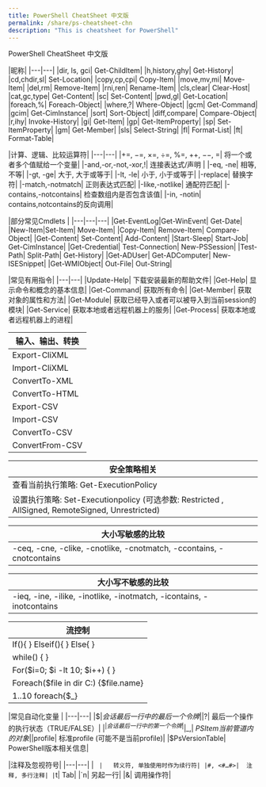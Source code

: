 ```yaml
---
title: PowerShell CheatSheet 中文版
permalink: /share/ps-cheatsheet-chn
description: "This is cheatsheet for PowerShell"
---
```

<link rel="stylesheet" type="text/css" href="{{ site.url }}/assets/css/cheatsheet.css" />

<div id='ps-title'>PowerShell CheatSheet 中文版</div>

|昵称|
|---|---|
|dir, ls, gci|	Get-ChildItem|
|h,history,ghy| 	Get-History|
|cd,chdir,sl|	Set-Location|
|copy,cp,cpi|	Copy-Item|
|move,mv,mi|	Move-Item|
|del,rm|	Remove-Item|
|rni,ren|	Rename-Item|
|cls,clear|	Clear-Host|
|cat,gc,type|	Get-Content|
|sc|	Set-Content|
|pwd,gl|	Get-Location|
|foreach,%| 	Foreach-Object|
|where,?|	Where-Object|
|gcm|	Get-Command|
|gcim|	Get-CimInstance|
|sort|	Sort-Object|
|diff,compare|	Compare-Object|
|r,ihy|	Invoke-History|
|gi|	Get-Item|
|gp|	Get-ItemProperty|
|sp|	Set-ItemProperty|
|gm|	Get-Member|
|sls|	Select-String|
|fl|	Format-List|
|ft|	Format-Table|

|计算、逻辑、比较运算符|
|---|---|
|+=, −=, ×=, ÷=, %=, ++, −−, =|	将一个或者多个值赋给一个变量|
|-and,-or,-not,-xor,!|	连接表达式/声明 |
|-eq, -ne|	相等, 不等|
|-gt, -ge|	大于, 大于或等于|
|-lt, -le|	小于, 小于或等于|
|-replace|	替换字符|
|-match,-notmatch|	正则表达式匹配|
|-like,-notlike|	通配符匹配|
|-contains,-notcontains|	检查数组内是否包含该值|
|-in, -notin|	contains,notcontains的反向调用|


|部分常见Cmdlets	|
|---|---|---|
|Get-EventLog|Get-WinEvent|	Get-Date|
|New-Item|Set-Item|	Move-Item|
|Copy-Item|	Remove-Item|	Compare-Object|
|Get-Content|	Set-Content|	Add-Content|
|Start-Sleep|	Start-Job|	Get-CimInstance|
|Get-Credential|	Test-Connection|	New-PSSession|
|Test-Path|	Split-Path|	Get-History|
|Get-ADUser|	Get-ADComputer|	New-ISESnippet|
|Get-WMIObject|	Out-File|	Out-String|

|常见有用指令|
|---|---|
|Update-Help|	下载安装最新的帮助文件|
|Get-Help| 显示命令和概念的基本信息|
|Get-Command|	获取所有命令|
|Get-Member|	获取对象的属性和方法|
|Get-Module|	获取已经导入或者可以被导入到当前session的模块|
|Get-Service|	获取本地或者远程机器上的服务|
|Get-Process|	获取本地或者远程机器上的进程|


|输入、输出、转换	|
|---|
|Export-CliXML|
|Import-CliXML|
|ConvertTo-XML|
|ConvertTo-HTML|
|Export-CSV|
|Import-CSV|
|ConvertTo-CSV|
|ConvertFrom-CSV|


|安全策略相关|
|---|
|查看当前执行策略: Get-ExecutionPolicy |
|设置执行策略: Set-Executionpolicy (可选参数: Restricted , AllSigned, RemoteSigned, Unrestricted)|


|大小写敏感的比较|
|---|
|-ceq, -cne, -clike, -cnotlike, -cnotmatch, -ccontains, -cnotcontains|

|大小写不敏感的比较|
|---|
|-ieq, -ine, -ilike, -inotlike, -inotmatch, -icontains, -inotcontains|


|流控制	|
|---|
|If(){ } Elseif(){ } Else{ }	|
|while() { }	|
|For($i=0; $i -lt 10; $i++) { }	|
|Foreach($file in dir C:\) {$file.name}	|
|1..10 foreach{$_}	|

|常见自动化变量	|
|---|---|
|$$|	会话最后一行中的最后一个令牌|
|$?|	最后一个操作的执行状态（TRUE/FALSE）|
|$^|	会话最后一行中的第一个令牌|
|$_,| $PSItem	当前管道内的对象|
|$profile|	标准profile (可能不是当前profile)|
|$PsVersionTable|	PowerShell版本相关信息|


|注释及忽视符号|
|---|---|
| ` |	转义符, 单独使用时作为续行符|
|#, <#…#>|	注释, 多行注释|
|`t|	Tab|
|`n|	另起一行|
|&|	调用操作符|


<script type="text/javascript">
  document.querySelectorAll("table th:first-child").forEach(function(th) {
    th.colSpan = 2;
  })

  document.querySelectorAll("table th:last-child").forEach(function(th) {
    if(th.innerHTML === "&nbsp;") th.style.display = 'none';
  })
</script>
